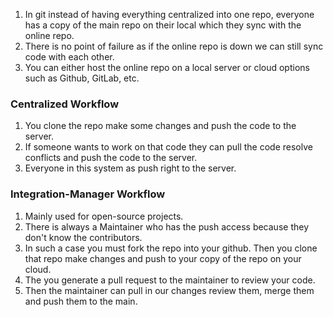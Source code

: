1. In git instead of having everything centralized into one repo, everyone has a copy of the main repo on their local which they sync with the online repo.
2. There is no point of failure as if the online repo is down we can still sync code with each other.
3. You can either host the online repo on a local server or cloud options such as Github, GitLab, etc.

### Centralized Workflow
1. You clone the repo make some changes and push the code to the server.
2. If someone wants to work on that code they can pull the code resolve conflicts and push the code to the server.
3. Everyone in this system as push right to the server.

### Integration-Manager Workflow
1. Mainly used for open-source projects.
2. There is always a Maintainer who has the push access because they don't know the contributors.
3. In such a case you must fork the repo into your github. Then you clone that repo make changes and push to your copy of the repo on your cloud.
4. The you generate a pull request to the maintainer to review your code.
5. Then the maintainer can pull in our changes review them, merge them and push them to the main.
